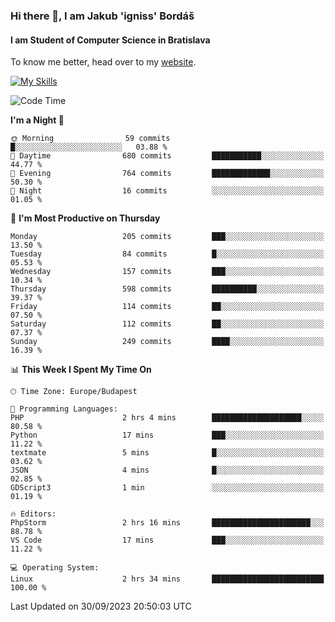 ### Hi there 👋, I am Jakub 'igniss' Bordáš

#### I am Student of Computer Science in Bratislava
To know me better, head over to my [website](https://bordas.sk).

[![My Skills](https://skillicons.dev/icons?i=js,html,css,figma,svelte,java,kotlin,python,postgresql,typescript,nest,nodejs)](https://bordas.sk)


<!--START_SECTION:waka-->
![Code Time](http://img.shields.io/badge/Code%20Time-1%2C209%20hrs%2017%20mins-blue)

**I'm a Night 🦉** 

```text
🌞 Morning                59 commits          █░░░░░░░░░░░░░░░░░░░░░░░░   03.88 % 
🌆 Daytime                680 commits         ███████████░░░░░░░░░░░░░░   44.77 % 
🌃 Evening                764 commits         █████████████░░░░░░░░░░░░   50.30 % 
🌙 Night                  16 commits          ░░░░░░░░░░░░░░░░░░░░░░░░░   01.05 % 
```
📅 **I'm Most Productive on Thursday** 

```text
Monday                   205 commits         ███░░░░░░░░░░░░░░░░░░░░░░   13.50 % 
Tuesday                  84 commits          █░░░░░░░░░░░░░░░░░░░░░░░░   05.53 % 
Wednesday                157 commits         ███░░░░░░░░░░░░░░░░░░░░░░   10.34 % 
Thursday                 598 commits         ██████████░░░░░░░░░░░░░░░   39.37 % 
Friday                   114 commits         ██░░░░░░░░░░░░░░░░░░░░░░░   07.50 % 
Saturday                 112 commits         ██░░░░░░░░░░░░░░░░░░░░░░░   07.37 % 
Sunday                   249 commits         ████░░░░░░░░░░░░░░░░░░░░░   16.39 % 
```


📊 **This Week I Spent My Time On** 

```text
🕑︎ Time Zone: Europe/Budapest

💬 Programming Languages: 
PHP                      2 hrs 4 mins        ████████████████████░░░░░   80.58 % 
Python                   17 mins             ███░░░░░░░░░░░░░░░░░░░░░░   11.22 % 
textmate                 5 mins              █░░░░░░░░░░░░░░░░░░░░░░░░   03.62 % 
JSON                     4 mins              █░░░░░░░░░░░░░░░░░░░░░░░░   02.85 % 
GDScript3                1 min               ░░░░░░░░░░░░░░░░░░░░░░░░░   01.19 % 

🔥 Editors: 
PhpStorm                 2 hrs 16 mins       ██████████████████████░░░   88.78 % 
VS Code                  17 mins             ███░░░░░░░░░░░░░░░░░░░░░░   11.22 % 

💻 Operating System: 
Linux                    2 hrs 34 mins       █████████████████████████   100.00 % 
```


 Last Updated on 30/09/2023 20:50:03 UTC
<!--END_SECTION:waka-->
